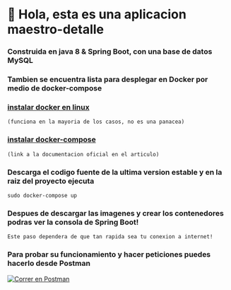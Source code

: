 # 👋 Hola, esta es una aplicacion maestro-detalle
### Construida en java 8 & Spring Boot, con una base de datos MySQL
### Tambien se encuentra lista para desplegar en Docker por medio de docker-compose

### [instalar docker en linux](https://get.docker.com/) 

```
(funciona en la mayoria de los casos, no es una panacea)
```

### [instalar docker-compose](https://dockertips.com/utilizando-docker-compose) 

```
(link a la documentacion oficial en el articulo)
```

### Descarga el codigo fuente de la ultima version estable y en la raiz del proyecto ejecuta 

```
sudo docker-compose up
```

### Despues de descargar las imagenes y crear los contenedores podras ver la consola de Spring Boot!

```
Este paso dependera de que tan rapida sea tu conexion a internet!
```

### Para probar su funcionamiento y hacer peticiones puedes hacerlo desde Postman 
[![Correr en Postman](https://run.pstmn.io/button.svg)](https://god.postman.co/run-collection/c33948cc6bc2fd2eeeb3)
